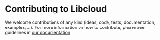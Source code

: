 # Contributing to Libcloud

We welcome contributions of any kind (ideas, code, tests, documentation,
examples, ...). For more information on how to contribute, please see
guidelines in [our
documentation](https://libcloud.readthedocs.org/en/latest/development.html#contributing)
